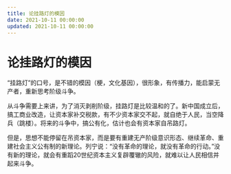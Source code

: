 ```yaml
---
title: 论挂路灯的模因
date: 2021-10-11 00:00:00
updated: 2021-10-11 00:00:00
---
```


# 论挂路灯的模因

“挂路灯”的口号，是不错的模因（梗，文化基因），很形象，有传播力，能启蒙无产者，重新思考阶级斗争。

从斗争需要上来讲，为了消灭剥削阶级，挂路灯是比较温和的了。新中国成立后，搞工商业改造，让资本家补交税款，有不少资本家交不起，就自绝于人民，当空降兵（跳楼）。将来的斗争中，搞公有化，估计也会有资本家自吊路灯。

但是，思想不能停留在吊资本家，而是要有重建无产阶级意识形态、继续革命、重建社会主义公有制的新理论。列宁说：“没有革命的理论，就没有革命的行动。”没有新的理论，就会有重蹈20世纪资本主义复辟覆辙的风险，就难以让人民相信并起来斗争。
